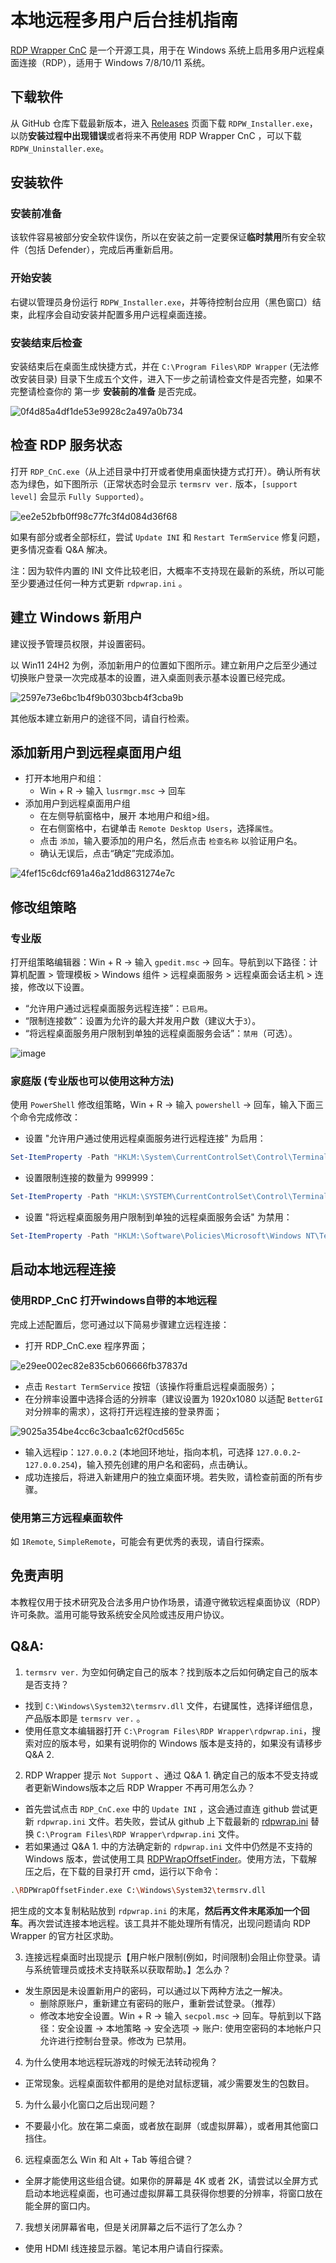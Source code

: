# 本地远程多用户后台挂机指南
[RDP Wrapper CnC](https://github.com/sebaxakerhtc/rdpwrap) 是一个开源工具，用于在 Windows 系统上启用多用户远程桌面连接（RDP），适用于 Windows 7/8/10/11 系统。

## 下载软件
从 GitHub 仓库下载最新版本，进入 [Releases](https://github.com/sebaxakerhtc/rdpwrap/releases/tag/v1.8.9.9) 页面下载 `RDPW_Installer.exe`，以防**安装过程中出现错误**或者将来不再使用 RDP Wrapper CnC ，可以下载 `RDPW_Uninstaller.exe`。
## 安装软件
### 安装前准备
该软件容易被部分安全软件误伤，所以在安装之前一定要保证**临时禁用**所有安全软件（包括 Defender），完成后再重新启用。
### 开始安装
右键以管理员身份运行 `RDPW_Installer.exe`，并等待控制台应用（黑色窗口）结束，此程序会自动安装并配置多用户远程桌面连接。
### 安装结束后检查
安装结束后在桌面生成快捷方式，并在 `C:\Program Files\RDP Wrapper` (无法修改安装目录) 目录下生成五个文件，进入下一步之前请检查文件是否完整，如果不完整请检查你的 第一步 **安装前的准备** 是否完成。

![0f4d85a4df1de53e9928c2a497a0b734](https://github.com/user-attachments/assets/adfc54d2-b86c-45fd-9ab3-03c235ad1e59)

## 检查 RDP 服务状态
打开 `RDP_CnC.exe`（从上述目录中打开或者使用桌面快捷方式打开）。确认所有状态为绿色，如下图所示（正常状态时会显示 `termsrv ver.` 版本，`[support level]` 会显示 `Fully Supported`）。

![ee2e52bfb0ff98c77fc3f4d084d36f68](https://github.com/user-attachments/assets/9308e153-1adb-47a0-ade1-06e3db286c97)

如果有部分或者全部标红，尝试 `Update INI` 和 `Restart TermService` 修复问题，更多情况查看 Q&A 解决。

注：因为软件内置的 INI 文件比较老旧，大概率不支持现在最新的系统，所以可能至少要通过任何一种方式更新  `rdpwrap.ini` 。

## 建立 Windows 新用户
建议授予管理员权限，并设置密码。

以 Win11 24H2 为例，添加新用户的位置如下图所示。建立新用户之后至少通过切换账户登录一次完成基本的设置，进入桌面则表示基本设置已经完成。

![2597e73e6bc1b4f9b0303bcb4f3cba9b](https://github.com/user-attachments/assets/25a9edca-d681-445f-a10b-76010ba75e4c)

其他版本建立新用户的途径不同，请自行检索。
## 添加新用户到远程桌面用户组
- 打开本地用户和组：
  - Win + R → 输入 `lusrmgr.msc` → 回车
- 添加用户到远程桌面用户组
  - 在左侧导航窗格中，展开 本地用户和组>组。
  - 在右侧窗格中，右键单击 `Remote Desktop Users`，选择`属性`。
  - 点击 `添加`，输入要添加的用户名，然后点击 `检查名称` 以验证用户名。
  - 确认无误后，点击“确定”完成添加。

![4fef15c6dcf691a46a21dd8631274e7c](https://github.com/user-attachments/assets/1d50ffa5-f4a8-4cf8-8082-ad3304356883)

##  修改组策略
### 专业版
打开组策略编辑器：Win + R → 输入 `gpedit.msc` → 回车。导航到以下路径：计算机配置 > 管理模板 > Windows 组件 > 远程桌面服务 > 远程桌面会话主机 > 连接，修改以下设置。
- “允许用户通过远程桌面服务远程连接”：`已启用`。
- “限制连接数”：设置为允许的最大并发用户数（建议大于`3`）。
- “将远程桌面服务用户限制到单独的远程桌面服务会话”：`禁用`（可选）。

![image](https://github.com/user-attachments/assets/868ef0af-928b-4acd-8bba-4743d38e6b14)

### 家庭版 (专业版也可以使用这种方法)
使用 `PowerShell` 修改组策略，Win + R → 输入 `powershell` → 回车，输入下面三个命令完成修改：
- 设置 "允许用户通过使用远程桌面服务进行远程连接" 为启用：
```PowerShell
Set-ItemProperty -Path "HKLM:\System\CurrentControlSet\Control\Terminal Server" -Name "fDenyTSConnections" -Value 0
```
- 设置限制连接的数量为 999999：
```PowerShell
Set-ItemProperty -Path "HKLM:\SYSTEM\CurrentControlSet\Control\Terminal Server" -Name "MaxInstanceCount" -Value 999999
```
- 设置 "将远程桌面服务用户限制到单独的远程桌面服务会话" 为禁用：
```PowerShell
Set-ItemProperty -Path "HKLM:\Software\Policies\Microsoft\Windows NT\Terminal Services" -Name "fSingleSessionPerUser" -Value 0
```
## 启动本地远程连接
### 使用RDP_CnC 打开windows自带的本地远程
完成上述配置后，您可通过以下简易步骤建立远程连接：
- 打开 RDP_CnC.exe 程序界面；

![e29ee002ec82e835cb606666fb37837d](https://github.com/user-attachments/assets/a44f3aa8-e88c-4f9b-b58b-99f2c51b785e)
- 点击  `Restart TermService` 按钮（该操作将重启远程桌面服务）；
- 在分辨率设置中选择合适的分辨率（建议设置为 1920x1080 以适配 `BetterGI` 对分辨率的需求），这将打开远程连接的登录界面；

![9025a354be4cc6c3cbaa1c62f0cd565c](https://github.com/user-attachments/assets/f8977348-fd52-4947-a485-da6f48daa1ae)

- 输入远程ip：`127.0.0.2` (本地回环地址，指向本机，可选择 `127.0.0.2`- `127.0.0.254`)，输入预先创建的用户名和密码，点击确认。
- 成功连接后，将进入新建用户的独立桌面环境。若失败，请检查前面的所有步骤。
### 使用第三方远程桌面软件
如 `1Remote`, `SimpleRemote`，可能会有更优秀的表现，请自行探索。

## 免责声明
本教程仅用于技术研究及合法多用户协作场景，请遵守微软远程桌面协议（RDP）许可条款。滥用可能导致系统安全风险或违反用户协议。

## Q&A: 
1. `termsrv ver.` 为空如何确定自己的版本？找到版本之后如何确定自己的版本是否支持？
- 找到 `C:\Windows\System32\termsrv.dll` 文件，右键属性，选择详细信息，产品版本即是 `termsrv ver.` 。
- 使用任意文本编辑器打开 `C:\Program Files\RDP Wrapper\rdpwrap.ini`，搜索对应的版本号，如果有说明你的 Windows 版本是支持的，如果没有请移步 Q&A 2.

2.  RDP Wrapper 提示 `Not Support` 、通过 Q&A 1. 确定自己的版本不受支持或者更新Windows版本之后 RDP Wrapper 不再可用怎么办？
- 首先尝试点击 `RDP_CnC.exe` 中的 `Update INI` ，这会通过直连 github 尝试更新  `rdpwrap.ini` 文件。若失败，尝试从 github 上下载最新的 [rdpwrap.ini](https://github.com/sebaxakerhtc/rdpwrap.ini) 替换 `C:\Program Files\RDP Wrapper\rdpwrap.ini` 文件。
- 若如果通过 Q&A 1. 中的方法确定新的  `rdpwrap.ini` 文件中仍然是不支持的 Windows 版本，尝试使用工具 [RDPWrapOffsetFinder](https://github.com/llccd/RDPWrapOffsetFinder)。使用方法，下载解压之后，在下载的目录打开 cmd，运行以下命令：
```bash
.\RDPWrapOffsetFinder.exe C:\Windows\System32\termsrv.dll
```
把生成的文本复制粘贴放到 `rdpwrap.ini` 的末尾，**然后再文件末尾添加一个回车**。再次尝试连接本地远程。该工具并不能处理所有情况，出现问题请向 RDP Wrapper 的官方社区求助。

3. 连接远程桌面时出现提示【用户帐户限制(例如，时间限制)会阻止你登录。请与系统管理员或技术支持联系以获取帮助。】怎么办？
- 发生原因是未设置新用户的密码，可以通过以下两种方法之一解决。
  - 删除原账户，重新建立有密码的账户，重新尝试登录。（推荐）
  - 修改本地安全设置。Win + R → 输入 `secpol.msc` → 回车。导航到以下路径：安全设置 → 本地策略 → 安全选项 → 账户: 使用空密码的本地帐户只允许进行控制台登录。修改为 已禁用。

4. 为什么使用本地远程玩游戏的时候无法转动视角？
- 正常现象。远程桌面软件都用的是绝对鼠标逻辑，减少需要发生的包数目。

5. 为什么最小化窗口之后出现问题？
- 不要最小化。放在第二桌面，或者放在副屏（或虚拟屏幕），或者用其他窗口挡住。

6. 远程桌面怎么 Win 和 Alt + Tab 等组合键？
- 全屏才能使用这些组合键。如果你的屏幕是 4K 或者 2K，请尝试以全屏方式启动本地远程桌面，也可通过虚拟屏幕工具获得你想要的分辨率，将窗口放在能全屏的窗口内。

7. 我想关闭屏幕省电，但是关闭屏幕之后不运行了怎么办？
- 使用 HDMI 线连接显示器。笔记本用户请自行探索。











